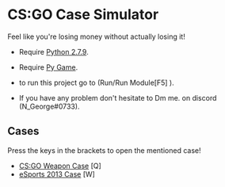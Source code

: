 # CS:GO Case Simulator

Feel like you're losing money without actually losing it!

- Require [Python 2.7.9](https://www.python.org/downloads/windows/).
- Require [Py Game](https://www.pygame.org/wiki/GettingStarted).

- to run this project go to (Run/Run Module[F5] ).
- If you have any problem don't hesitate to Dm me. on discord (N_George#0733).


## Cases

Press the keys in the brackets to open the mentioned case!

- [CS:GO Weapon Case](https://csgostash.com/case/1/CS:GO-Weapon-Case) [Q]
- [eSports 2013 Case](https://csgostash.com/case/2/eSports-2013-Case) [W]
